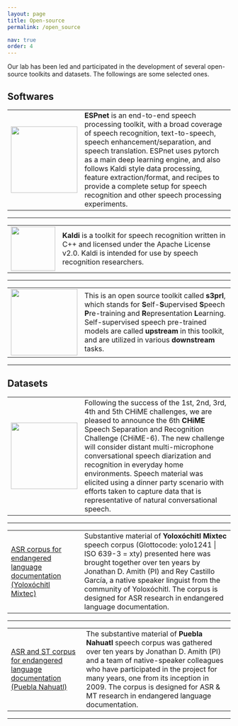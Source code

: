 ```yaml
---
layout: page
title: Open-source
permalink: /open_source

nav: true
order: 4
---
```


Our lab has been led and participated in the development of several open-source toolkits and datasets. The followings are some selected ones.

## Softwares

<table cellspacing="0" cellpadding="0">
<tr>
<td class="col-sm w-25">
      <a href="https://github.com/espnet/espnet">
        <img src="{{ site.baseurl }}/assets/img/espnet_logo1.png" width="150" />
      </a>
</td>
<td>
  <strong>ESPnet</strong> is an end-to-end speech processing toolkit, with a broad coverage of speech recognition, text-to-speech, speech enhancement/separation, and speech translation. ESPnet uses pytorch as a main deep learning engine, and also follows Kaldi style data processing, feature extraction/format, and recipes to provide a complete setup for speech recognition and other speech processing experiments.
</td></tr>
</table>
<hr />

<table cellspacing="0" cellpadding="0">
<tr>
<td class="col-sm w-25" style="display:table-cell; vertical-align:middle; text-align:center">
      <a href="https://github.com/kaldi-asr/kaldi">
        <img src="{{ site.baseurl }}/assets/img/kaldi-logo.png" width="100" />
      </a>
</td>
<td>
  <strong>Kaldi</strong> is a toolkit for speech recognition written in C++ and licensed under the Apache License v2.0. Kaldi is intended for use by speech recognition researchers.
</td></tr>
</table>
<hr />

<table cellspacing="0" cellpadding="0">
<tr>
<td class="col-sm w-25">
      <a href="https://github.com/s3prl/s3prl">
        <img src="{{ site.baseurl }}/assets/img/S3PRL-logo.png" width="150" />
      </a>
</td>
<td>
  This is an open source toolkit called <strong>s3prl</strong>, which stands for <strong>S</strong>elf-<strong>S</strong>upervised <strong>S</strong>peech <strong>P</strong>re-training and <strong>R</strong>epresentation <strong>L</strong>earning. Self-supervised speech pre-trained models are called <strong>upstream</strong> in this toolkit, and are utilized in various <strong>downstream</strong> tasks.
</td></tr>
</table>
<hr />

## Datasets

<table cellspacing="0" cellpadding="0">
<tr>
<td class="col-sm w-25">
      <a href="https://chimechallenge.github.io/chime6/">
        <img src="{{ site.baseurl }}/assets/img/chime-logo.png" width="150" />
      </a>
</td>
<td>
  Following the success of the 1st, 2nd, 3rd, 4th and 5th CHiME challenges, we are pleased to announce the 6th <strong>CHiME</strong> Speech Separation and Recognition Challenge (CHiME-6). The new challenge will consider distant multi-microphone conversational speech diarization and recognition in everyday home environments. Speech material was elicited using a dinner party scenario with efforts taken to capture data that is representative of natural conversational speech.
</td></tr>
</table>
<hr />

<table cellspacing="0" cellpadding="0">
<tr>
<td class="col-sm w-25">
      <a href="http://www.openslr.org/89/">
        ASR corpus for endangered language documentation (Yoloxóchitl Mixtec)
      </a>
</td>
<td>
  Substantive material of <strong>Yoloxóchitl Mixtec</strong> speech corpus (Glottocode: yolo1241 | ISO 639-3 = xty) presented here was brought together over ten years by Jonathan D. Amith (PI) and Rey Castillo García, a native speaker linguist from the community of Yoloxóchitl. The corpus is designed for ASR research in endangered language documentation.
</td></tr>
</table>
<hr />


<table cellspacing="0" cellpadding="0">
<tr>
<td class="col-sm w-25">
      <a href="http://www.openslr.org/89/">
        ASR and ST corpus for endangered language documentation (Puebla Nahuatl)
      </a>
</td>
<td>
  The substantive material of <strong>Puebla Nahuatl</strong> speech corpus was gathered over ten years by Jonathan D. Amith (PI) and a team of native-speaker colleagues who have participated in the project for many years, one from its inception in 2009. The corpus is designed for ASR & MT research in endangered language documentation.
</td></tr>
</table>
<hr />